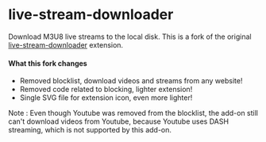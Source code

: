 # live-stream-downloader
Download M3U8 live streams to the local disk. This is a fork of the original [live-stream-downloader](https://webextension.org/listing/hls-downloader.html) extension.

#### What this fork changes
- Removed blocklist, download videos and streams from any website!
- Removed code related to blocking, lighter extension!
- Single SVG file for extension icon, even more lighter!

Note : Even though Youtube was removed from the blocklist, the add-on still can't download videos from Youtube, because Youtube uses DASH streaming, which is not supported by this add-on.
